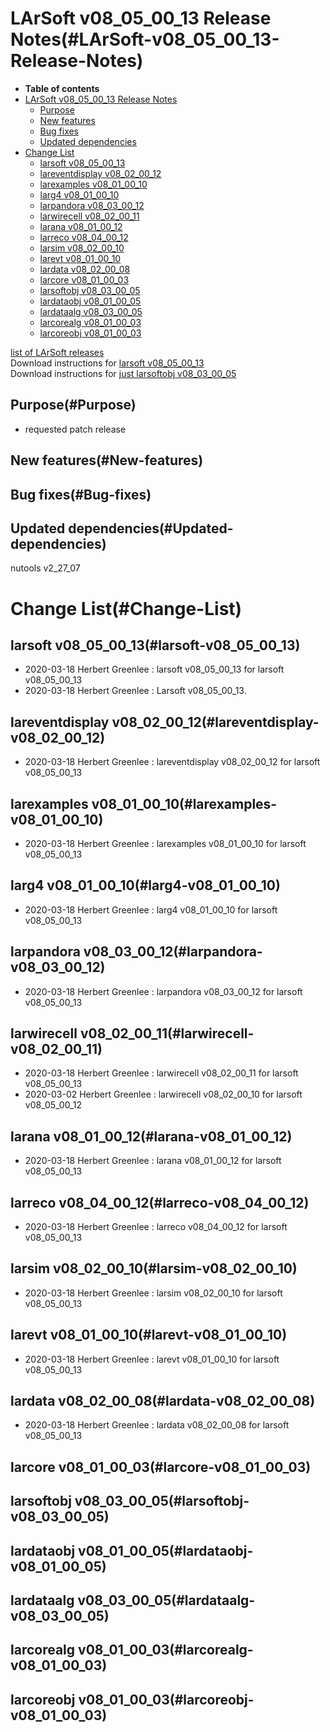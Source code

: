 LArSoft v08\_05\_00\_13 Release Notes(#LArSoft-v08_05_00_13-Release-Notes)
=============================================================================

-   **Table of contents**
-   [LArSoft v08\_05\_00\_13 Release Notes](#LArSoft-v08_05_00_13-Release-Notes)
    -   [Purpose](#Purpose)
    -   [New features](#New-features)
    -   [Bug fixes](#Bug-fixes)
    -   [Updated dependencies](#Updated-dependencies)
-   [Change List](#Change-List)
    -   [larsoft v08\_05\_00\_13](#larsoft-v08_05_00_13)
    -   [lareventdisplay v08\_02\_00\_12](#lareventdisplay-v08_02_00_12)
    -   [larexamples v08\_01\_00\_10](#larexamples-v08_01_00_10)
    -   [larg4 v08\_01\_00\_10](#larg4-v08_01_00_10)
    -   [larpandora v08\_03\_00\_12](#larpandora-v08_03_00_12)
    -   [larwirecell v08\_02\_00\_11](#larwirecell-v08_02_00_11)
    -   [larana v08\_01\_00\_12](#larana-v08_01_00_12)
    -   [larreco v08\_04\_00\_12](#larreco-v08_04_00_12)
    -   [larsim v08\_02\_00\_10](#larsim-v08_02_00_10)
    -   [larevt v08\_01\_00\_10](#larevt-v08_01_00_10)
    -   [lardata v08\_02\_00\_08](#lardata-v08_02_00_08)
    -   [larcore v08\_01\_00\_03](#larcore-v08_01_00_03)
    -   [larsoftobj v08\_03\_00\_05](#larsoftobj-v08_03_00_05)
    -   [lardataobj v08\_01\_00\_05](#lardataobj-v08_01_00_05)
    -   [lardataalg v08\_03\_00\_05](#lardataalg-v08_03_00_05)
    -   [larcorealg v08\_01\_00\_03](#larcorealg-v08_01_00_03)
    -   [larcoreobj v08\_01\_00\_03](#larcoreobj-v08_01_00_03)

[list of LArSoft releases](LArSoft_release_list)\
Download instructions for [larsoft v08\_05\_00\_13](http://scisoft.fnal.gov/scisoft/bundles/larsoft/v08_05_00_13/larsoft-v08_05_00_13.html)\
Download instructions for [just larsoftobj v08\_03\_00\_05](http://scisoft.fnal.gov/scisoft/bundles/larsoftobj/v08_03_00_05/larsoftobj-v08_03_00_05.html)

Purpose(#Purpose)
--------------------

-   requested patch release

New features(#New-features)
------------------------------

Bug fixes(#Bug-fixes)
------------------------

Updated dependencies(#Updated-dependencies)
----------------------------------------------

nutools v2\_27\_07

Change List(#Change-List)
============================

larsoft v08\_05\_00\_13(#larsoft-v08_05_00_13)
-------------------------------------------------

-   2020-03-18 Herbert Greenlee : larsoft v08\_05\_00\_13 for larsoft v08\_05\_00\_13
-   2020-03-18 Herbert Greenlee : Larsoft v08\_05\_00\_13.

lareventdisplay v08\_02\_00\_12(#lareventdisplay-v08_02_00_12)
-----------------------------------------------------------------

-   2020-03-18 Herbert Greenlee : lareventdisplay v08\_02\_00\_12 for larsoft v08\_05\_00\_13

larexamples v08\_01\_00\_10(#larexamples-v08_01_00_10)
---------------------------------------------------------

-   2020-03-18 Herbert Greenlee : larexamples v08\_01\_00\_10 for larsoft v08\_05\_00\_13

larg4 v08\_01\_00\_10(#larg4-v08_01_00_10)
---------------------------------------------

-   2020-03-18 Herbert Greenlee : larg4 v08\_01\_00\_10 for larsoft v08\_05\_00\_13

larpandora v08\_03\_00\_12(#larpandora-v08_03_00_12)
-------------------------------------------------------

-   2020-03-18 Herbert Greenlee : larpandora v08\_03\_00\_12 for larsoft v08\_05\_00\_13

larwirecell v08\_02\_00\_11(#larwirecell-v08_02_00_11)
---------------------------------------------------------

-   2020-03-18 Herbert Greenlee : larwirecell v08\_02\_00\_11 for larsoft v08\_05\_00\_13
-   2020-03-02 Herbert Greenlee : larwirecell v08\_02\_00\_10 for larsoft v08\_05\_00\_12

larana v08\_01\_00\_12(#larana-v08_01_00_12)
-----------------------------------------------

-   2020-03-18 Herbert Greenlee : larana v08\_01\_00\_12 for larsoft v08\_05\_00\_13

larreco v08\_04\_00\_12(#larreco-v08_04_00_12)
-------------------------------------------------

-   2020-03-18 Herbert Greenlee : larreco v08\_04\_00\_12 for larsoft v08\_05\_00\_13

larsim v08\_02\_00\_10(#larsim-v08_02_00_10)
-----------------------------------------------

-   2020-03-18 Herbert Greenlee : larsim v08\_02\_00\_10 for larsoft v08\_05\_00\_13

larevt v08\_01\_00\_10(#larevt-v08_01_00_10)
-----------------------------------------------

-   2020-03-18 Herbert Greenlee : larevt v08\_01\_00\_10 for larsoft v08\_05\_00\_13

lardata v08\_02\_00\_08(#lardata-v08_02_00_08)
-------------------------------------------------

-   2020-03-18 Herbert Greenlee : lardata v08\_02\_00\_08 for larsoft v08\_05\_00\_13

larcore v08\_01\_00\_03(#larcore-v08_01_00_03)
-------------------------------------------------

larsoftobj v08\_03\_00\_05(#larsoftobj-v08_03_00_05)
-------------------------------------------------------

lardataobj v08\_01\_00\_05(#lardataobj-v08_01_00_05)
-------------------------------------------------------

lardataalg v08\_03\_00\_05(#lardataalg-v08_03_00_05)
-------------------------------------------------------

larcorealg v08\_01\_00\_03(#larcorealg-v08_01_00_03)
-------------------------------------------------------

larcoreobj v08\_01\_00\_03(#larcoreobj-v08_01_00_03)
-------------------------------------------------------
